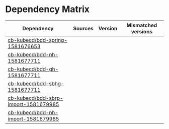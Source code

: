 # Dependency Matrix

Dependency | Sources | Version | Mismatched versions
---------- | ------- | ------- | -------------------
[cb-kubecd/bdd-spring-1581676653](https://github.com/cb-kubecd/bdd-spring-1581676653.git) |  | []() | 
[cb-kubecd/bdd-nh-1581677711](https://github.com/cb-kubecd/bdd-nh-1581677711.git) |  | []() | 
[cb-kubecd/bdd-gh-1581677711](https://github.com/cb-kubecd/bdd-gh-1581677711.git) |  | []() | 
[cb-kubecd/bdd-sbhg-1581677711](https://github.com/cb-kubecd/bdd-sbhg-1581677711.git) |  | []() | 
[cb-kubecd/bdd-sbrp-import-1581679985](https://github.com/cb-kubecd/bdd-sbrp-import-1581679985.git) |  | []() | 
[cb-kubecd/bdd-nh-import-1581679985](https://github.com/cb-kubecd/bdd-nh-import-1581679985.git) |  | []() | 
